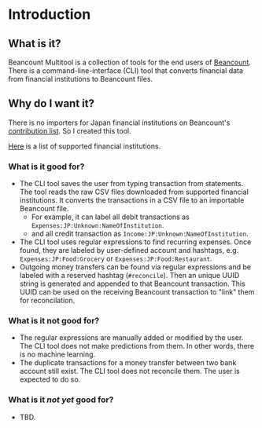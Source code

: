 # Introduction

## What is it?

Beancount Multitool is a collection of tools for the end users of [Beancount](https://github.com/beancount/beancount). There is a command-line-interface (CLI) tool that converts financial data from financial institutions to Beancount files.

## Why do I want it?

There is no importers for Japan financial institutions on Beancount's [contribution list](https://beancount.github.io/docs/external_contributions.html). So I created this tool.

[Here](institutions/index.md) is a list of supported financial institutions.

### What is it good for?

* The CLI tool saves the user from typing transaction from statements. The tool reads the raw CSV files downloaded from supported financial institutions. It converts the transactions in a CSV file to an importable Beancount file.
    * For example, it can label all debit transactions as `Expenses:JP:Unknown:NameOfInstitution`.
    * and all credit transaction as `Income:JP:Unknown:NameOfInstitution`.
* The CLI tool uses regular expressions to find recurring expenses. Once found, they are labeled by user-defined account and hashtags, e.g. `Expenses:JP:Food:Grocery` or `Expenses:JP:Food:Restaurant`.
* Outgoing money transfers can be found via regular expressions and be labeled with a reserved hashtag (`#reconcile`). Then an unique UUID string is generated and appended to that Beancount transaction. This UUID can be used on the receiving Beancount transaction to "link" them for reconcilation.

### What is it not good for?

* The regular expressions are manually added or modified by the user. The CLI tool does not make predictions from them. In other words, there is no machine learning.
* The duplicate transactions for a money transfer between two bank account still exist. The CLI tool does not reconcile them. The user is expected to do so.

### What is it *not yet* good for?

* TBD.
